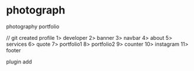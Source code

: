 # photograph
photography portfolio

// git created profile
1> developer 
2> banner
3> navbar
4> about
5> services
6> quote
7> portfolio1
8> portfolio2
9> counter
10> instagram
11> footer

plugin add
